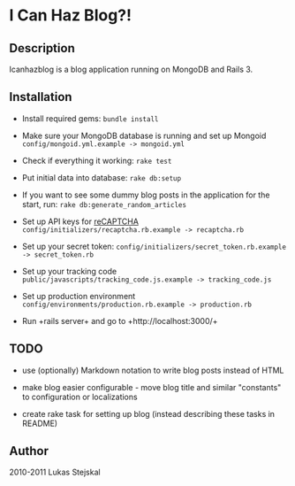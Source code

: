 # I Can Haz Blog?! #

## Description ##

Icanhazblog is a blog application running on MongoDB and Rails 3.

## Installation ##

* Install required gems:
`bundle install`

* Make sure your MongoDB database is running and set up Mongoid
`config/mongoid.yml.example -> mongoid.yml`

* Check if everything it working:
`rake test`

* Put initial data into database:
`rake db:setup`

* If you want to see some dummy blog posts in the application for the start, run:
`rake db:generate_random_articles`

* Set up API keys for [reCAPTCHA](https://github.com/ambethia/recaptcha)
`config/initializers/recaptcha.rb.example -> recaptcha.rb`

* Set up your secret token:
`config/initializers/secret_token.rb.example -> secret_token.rb`

* Set up your tracking code
`public/javascripts/tracking_code.js.example -> tracking_code.js`

* Set up production environment
`config/environments/production.rb.example -> production.rb`

* Run +rails server+ and go to +http://localhost:3000/+

## TODO ##

* use (optionally) Markdown notation to write blog posts instead of HTML

* make blog easier configurable - move blog title and similar "constants" to
  configuration or localizations

* create rake task for setting up blog (instead describing these tasks in README)

## Author ##

2010-2011 Lukas Stejskal
